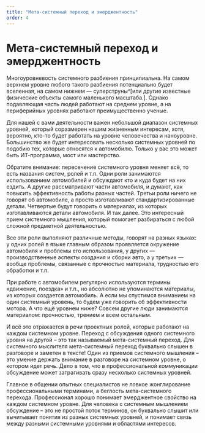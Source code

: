 ```yaml
---
title: "Мета-системный переход и эмерджентность"
order: 4
---
```


# Мета-системный переход и эмерджентность

Многоуровневость системного разбиения принципиальна. На самом верхнем уровне любого такого разбиения потенциально будет вселенная, на самом нижнем — суперструны^[или другие известные физические объекты самого маленького масштаба.]. Однако подавляющая часть людей работают на среднем уровне, а на периферийных уровнях работают преимущественно ученые.

Для нашей с вами деятельности важен небольшой диапазон системных уровней, который соразмерен нашим жизненным интересам, хотя, вероятно, кто-то будет работать на уровне человечества и наноуровне. Большинство же будет интересовать несколько системных уровней по подобию тех, которые относятся к автомобилю. Только у вас это может быть ИТ-программа, мост или мастерство.

Обратите внимание: пересечение системного уровня меняет всё, то есть названия систем, ролей и т.п. Одни роли занимаются использованием автомобилей и обсуждают кто и куда будет на них ездить. А другие рассматривают части автомобиля, и думают, как повысить эффективность работы разных частей. Третьи роли ничего не говорят об автомобиле, а просто изготавливают стандартизированные детали. Четвертые будут говорить о материалах, из которых изготавливаются детали автомобиля. И так далее. Это интересный прием системного мышления, который помогает разбираться с любой сложной предметной деятельностью.

Все эти роли выполняют различные методы, говорят на разных языках: у одних ролей в языке главным образом проявляется окружение автомобиля и проблемы его использования, у других — производственные аспекты создания и сборки авто, а у третьих — вообще проблемы, связанные с прочностью материала, трудностью его обработки и т.п.

При работе с автомобилем регулярно используются термины «движение, поездка» и т.п., но абсолютно не упоминаются материалы, из которых создается автомобиль. А если мы спустимся вниманием на один системный уровень, то будем уже говорить об эффективности мотора. А что ещё уровнем ниже? Совсем другие люди занимаются материалом: прочностью, трением и всем остальным.

И всё это отражается в речи проектных ролей, которые работают на каждом системном уровне. Переход с обсуждения одного системного уровня на другой – это так называемый мета-системный переход. Для системного мыслителя мета-системный переход буквально слышен в разговоре и заметен в тексте! Один из приемов системного мышления – это умение держать внимание в разговоре на системном уровне, о котором идет речь. Дело в том, что в профессиональной коммуникации обсуждение может затрагивать сразу несколько системных уровней.

Главное в общении опытных специалистов не ловкое жонглирование профессиональными терминами, а беглость мета-системного перехода. Профессионал хорошо понимает эмерджентное свойство на каждом системном уровне. Для человека с системным мышлением обсуждение – это не простой поток терминов, он буквально слышит или вычитывает понятия из разных системных уровней, и понимает связь между разными системными уровнями и областями интересов.

